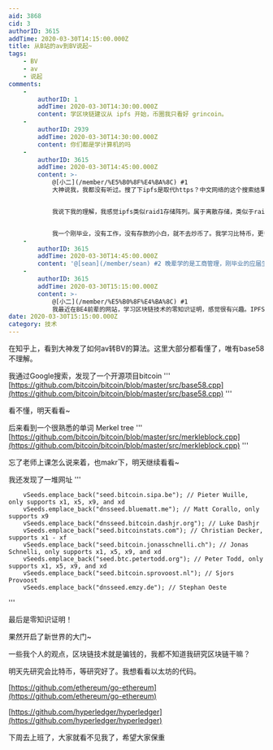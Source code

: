 ```yaml
---
aid: 3868
cid: 3
authorID: 3615
addTime: 2020-03-30T14:15:00.000Z
title: 从B站的av到BV说起~
tags:
    - BV
    - av
    - 说起
comments:
    -
        authorID: 1
        addTime: 2020-03-30T14:30:00.000Z
        content: 学区块链建议从 ipfs 开始，币圈我只看好 grincoin。
    -
        authorID: 2939
        addTime: 2020-03-30T14:30:00.000Z
        content: 你们都是学计算机的吗
    -
        authorID: 3615
        addTime: 2020-03-30T14:45:00.000Z
        content: >-
            @[小二](/member/%E5%B0%8F%E4%BA%8C) #1
            大神说我，我都没有听过。搜了下ipfs是取代https？中文网络的这个搜索结果，我感觉很不可思议。


            我说下我的理解，我感觉ipfs类似raid1存储阵列。属于离散存储，类似于raid阵列坏了一块硬盘，我也可以恢复。ipfs就是这样的一个想法。只是从文件系统，改成了网络文件系统，类似samba协议的去中心化网络文件存储系统协议。


            我一个刚毕业，没有工作，没有存款的小白，就不去炒币了。我学习比特币，更多是学习算法和数据结构。
    -
        authorID: 3615
        addTime: 2020-03-30T14:45:00.000Z
        content: '@[sean](/member/sean) #2 晚辈学的是工商管理，刚毕业的应届生。不敢和这里其他大神比'
    -
        authorID: 3615
        addTime: 2020-03-30T15:15:00.000Z
        content: >-
            @[小二](/member/%E5%B0%8F%E4%BA%8C) #1
            我最近在BE4前辈的网站，学习区块链技术的零知识证明，感觉很有兴趣。IPFS应该不存在零知识证明技术，和我的学习目的差距太大了。还是谢谢小二大神的推荐。我个人觉得BE4前辈，人挺好的，技术也很牛逼，为什么和小二大神矛盾如此巨大？
date: 2020-03-30T15:15:00.000Z
category: 技术
---
```


在知乎上，看到大神发了如何av转BV的算法。这里大部分都看懂了，唯有base58不理解。

我通过Google搜索，发现了一个开源项目bitcoin ''' [https://github.com/bitcoin/bitcoin/blob/master/src/base58.cpp](https://github.com/bitcoin/bitcoin/blob/master/src/base58.cpp) '''

看不懂，明天看看~

后来看到一个很熟悉的单词 Merkel tree ''' [https://github.com/bitcoin/bitcoin/blob/master/src/merkleblock.cpp](https://github.com/bitcoin/bitcoin/blob/master/src/merkleblock.cpp) '''

忘了老师上课怎么说来着，也makr下，明天继续看看~

我还发现了一堆网址 '''

        vSeeds.emplace_back("seed.bitcoin.sipa.be"); // Pieter Wuille, only supports x1, x5, x9, and xd
        vSeeds.emplace_back("dnsseed.bluematt.me"); // Matt Corallo, only supports x9
        vSeeds.emplace_back("dnsseed.bitcoin.dashjr.org"); // Luke Dashjr
        vSeeds.emplace_back("seed.bitcoinstats.com"); // Christian Decker, supports x1 - xf
        vSeeds.emplace_back("seed.bitcoin.jonasschnelli.ch"); // Jonas Schnelli, only supports x1, x5, x9, and xd
        vSeeds.emplace_back("seed.btc.petertodd.org"); // Peter Todd, only supports x1, x5, x9, and xd
        vSeeds.emplace_back("seed.bitcoin.sprovoost.nl"); // Sjors Provoost
        vSeeds.emplace_back("dnsseed.emzy.de"); // Stephan Oeste
    

'''

最后是零知识证明！

果然开启了新世界的大门~

一些我个人的观点，区块链技术就是骗钱的，我都不知道我研究区块链干嘛？

明天先研究会比特币，等研究好了。我想看看以太坊的代码。

[https://github.com/ethereum/go-ethereum](https://github.com/ethereum/go-ethereum)

[https://github.com/hyperledger/hyperledger](https://github.com/hyperledger/hyperledger)

下周去上班了，大家就看不见我了，希望大家保重

